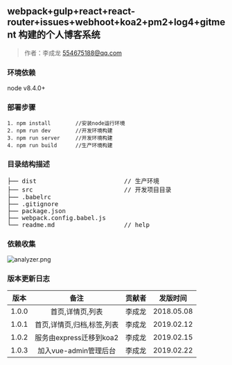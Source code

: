 ##  webpack+gulp+react+react-router+issues+webhoot+koa2+pm2+log4+gitment 构建的个人博客系统

> 作者：李成龙 <554675188@qq.com>

### 环境依赖

node v8.4.0+


### 部署步骤

```
1. npm install        //安装node运行环境
2. npm run dev        //开发环境构建
3. npm run server     //开发环境构建
4. npm run build      //生产环境构建
```

### 目录结构描述

<pre>
├── dist                        // 生产环境
├── src                         // 开发项目目录
├── .babelrc
├── .gitignore                  
├── package.json
├── webpack.config.babel.js
└── readme.md                   // help
</pre>

### 依赖收集
![analyzer.png](https://lcl101.cn/common/images/analyzer.png)

### 版本更新日志

| 版本 | 备注 | 贡献者 | 发版时间 |
| :--: | :--: | :--: | :--: |
| 1.0.0 | 首页,详情页,列表 | 李成龙 | 2018.05.08 |
| 1.0.1 | 首页,详情页,归档,标签,列表 | 李成龙 | 2019.02.12 |
| 1.0.2 | 服务由express迁移到koa2 | 李成龙 | 2019.02.15 |
| 1.0.3 | 加入vue-admin管理后台 | 李成龙 | 2019.02.22 |
